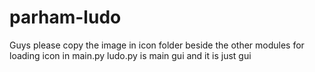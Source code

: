 # parham-ludo
Guys please copy the image in icon folder beside the other modules for loading icon in main.py
ludo.py is main gui and it is just gui

